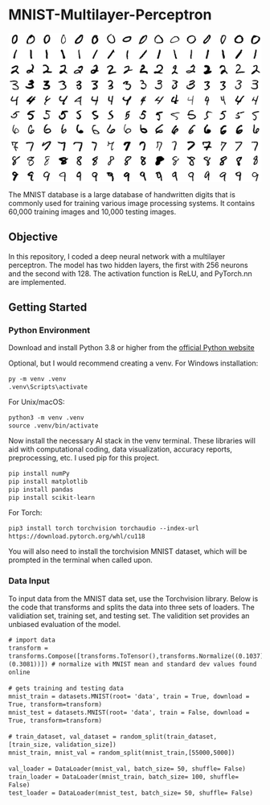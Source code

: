 # MNIST-Multilayer-Perceptron
![[mnist]](assets/mnist.png)


The MNIST database is a large database of handwritten digits that is commonly used for training various image processing systems. It contains 60,000 training images and 10,000 testing images.

## Objective

In this repository, I coded a deep neural network with a multilayer perceptron. The model has two hidden layers, the first with 256 neurons and the second with 128. The activation function is ReLU, and PyTorch.nn are implemented.

## Getting Started
### Python Environment
Download and install Python 3.8 or higher from the [official Python website](https://www.python.org/downloads/)

Optional, but I would recommend creating a venv. For Windows installation:
```
py -m venv .venv
.venv\Scripts\activate
```
For Unix/macOS:
```
python3 -m venv .venv
source .venv/bin/activate
```

Now install the necessary AI stack in the venv terminal. These libraries will aid with computational coding, data visualization, accuracy reports, preprocessing, etc. I used pip for this project.
```
pip install numPy
pip install matplotlib
pip install pandas
pip install scikit-learn
```

For Torch:
```
pip3 install torch torchvision torchaudio --index-url https://download.pytorch.org/whl/cu118
```

You will also need to install the torchvision MNIST dataset, which will be prompted in the terminal when called upon.

### Data Input
To input data from the MNIST data set, use the Torchvision library. Below is the code that transforms and splits the data into three sets of loaders. The validiation set, training set, and testing set. The validition set provides an unbiased evaluation of the model. 

```
# import data
transform = transforms.Compose([transforms.ToTensor(),transforms.Normalize((0.1037),(0.3081))]) # normalize with MNIST mean and standard dev values found online

# gets training and testing data
mnist_train = datasets.MNIST(root= 'data', train = True, download = True, transform=transform)
mnist_test = datasets.MNIST(root= 'data', train = False, download = True, transform=transform)

# train_dataset, val_dataset = random_split(train_dataset, [train_size, validation_size])
mnist_train, mnist_val = random_split(mnist_train,[55000,5000])

val_loader = DataLoader(mnist_val, batch_size= 50, shuffle= False)
train_loader = DataLoader(mnist_train, batch_size= 100, shuffle= False)
test_loader = DataLoader(mnist_test, batch_size= 50, shuffle= False)
```
